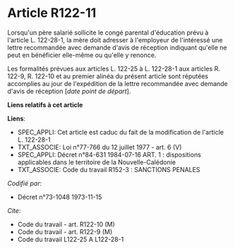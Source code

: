 # Article R122-11

Lorsqu'un père salarié sollicite le congé parental d'éducation prévu à l'article L. 122-28-1, la mère doit adresser à
l'employeur de l'intéressé une lettre recommandée avec demande d'avis de réception indiquant qu'elle ne peut en bénéficier
elle-même ou qu'elle y renonce.

Les formalités prévues aux articles L. 122-25 à L. 122-28-1 aux articles R. 122-9, R. 122-10 et au premier alinéa du présent
article sont réputées accomplies au jour de l'expédition de la lettre recommandée avec demande d'avis de réception [*date
point de départ*].

**Liens relatifs à cet article**

**Liens**:

  - SPEC_APPLI: Cet article est caduc du fait de la modification de l'article L. 122-28-1
  - TXT_ASSOCIE: Loi n°77-766 du 12 juillet 1977 - art. 6 (V)
  - SPEC_APPLI: Décret n°84-631 1984-07-16 ART. 1 : dispositions applicables dans le territoire de la Nouvelle-Calédonie
  - TXT_ASSOCIE: Code du travail R152-3 : SANCTIONS PENALES

_Codifié par_:

  - Décret n°73-1048 1973-11-15

_Cite_:

  - Code du travail - art. R122-10 (M)
  - Code du travail - art. R122-9 (M)
  - Code du travail L122-25 A L122-28-1
